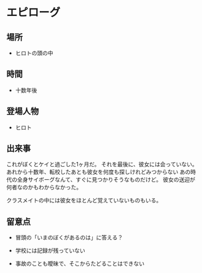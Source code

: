 # エピローグ

## 場所

- ヒロトの頭の中

## 時間

- 十数年後

## 登場人物

- ヒロト

## 出来事

これがぼくとケイと過ごした1ヶ月だ。
それを最後に、彼女には会っていない。
あれから十数年、転校したあとも彼女を何度も探しけれどみつからない
あの時代の全身サイボーグなんて、すぐに見つかりそうなものだけど。
彼女の送迎が何者なのかもわからなかった。



クラスメイトの中には彼女をほとんど覚えていないものもいる。



## 留意点

- 冒頭の「いまのぼくがあるのは」に答える？

- 学校には記録が残っていない
- 事故のことも曖昧で、そこからたどることはできない

